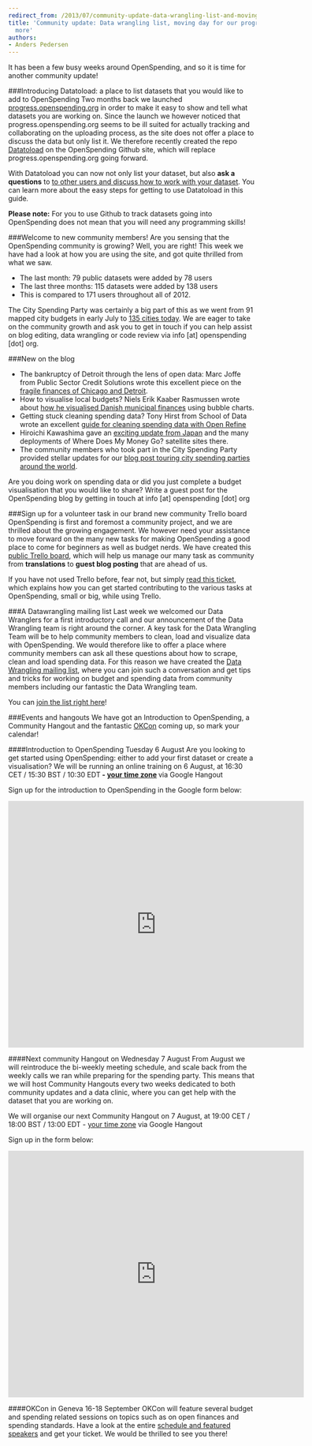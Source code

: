 ```yaml
---
redirect_from: /2013/07/community-update-data-wrangling-list-and-moving-day-for-the-progress-page/
title: 'Community update: Data wrangling list, moving day for our progress page and
  more'
authors:
- Anders Pedersen
---
```

It has been a few busy weeks around OpenSpending, and so it is time for another community update!

###Introducing Datatoload: a place to list datasets that you would like to add to OpenSpending
Two months back we launched <a href="http://progress.openspending.org">progress.openspending.org</a> in order to make it easy to show and tell what datasets you are working on. Since the launch we however noticed that progress.openspending.org seems to be ill suited for actually tracking and collaborating on the uploading process, as the site does not offer a place to discuss the data but only list it. We therefore recently created the repo <a href="https://github.com/openspending/datatoload">Datatoload</a> on the OpenSpending Github site, which will replace progress.openspending.org going forward.

With Datatoload you can now not only list your dataset, but also <strong>ask a questions</strong> to <a href="https://github.com/openspending/datatoload/issues/4#issuecomment-21298852">to other users and discuss how to work with your dataset</a>. You can learn more about the easy steps for getting to use Datatoload in this guide<em>.</em>

<strong>Please note:</strong> For you to use Github to track datasets going into OpenSpending does not mean that you will need any programming skills!

###Welcome to new community members!
Are you sensing that the OpenSpending community is growing? Well, you are right! This week we have had a look at how you are using the site, and got quite thrilled from what we saw.

- The last month: 79 public datasets were added by 78 users
- The last three months: 115 datasets were added by 138 users
- This is compared to 171 users throughout all of 2012.

The City Spending Party was certainly a big part of this as we went from 91 mapped city budgets in early July to <a href="http://apps.openspending.org/maps/">135 cities today</a>.
We are eager to take on the community growth and ask you to get in touch if you can help assist on blog editing, data wrangling or code review via info [at] openspending [dot] org.

###New on the blog
- The bankruptcy of Detroit through the lens of open data: Marc Joffe from Public Sector Credit Solutions wrote this excellent piece on the <a href="http://blog.openspending.org/2013/07/29/predicting-city-bankruptcies-with-open-data-the-case-of-detroit/">fragile finances of Chicago and Detroit</a>.
- How to visualise local budgets? Niels Erik Kaaber Rasmussen wrote about <a href="http://blog.openspending.org/2013/07/11/opening-up-municipal-spending-data/">how he visualised Danish municipal finances</a> using bubble charts.
- Getting stuck cleaning spending data? Tony Hirst from School of Data wrote an excellent <a href="http://schoolofdata.org/2013/07/26/using-openrefine-to-clean-multiple-documents-in-the-same-way/">guide for cleaning spending data with Open Refine</a>
- Hiroichi Kawashima gave an <a href="http://blog.openspending.org/2013/07/10/where-does-my-money-go-activities-have-become-infectious-in-japan/">exciting update from Japan</a> and the many deployments of Where Does My Money Go? satellite sites there.
- The community members who took part in the City Spending Party provided stellar updates for our <a href="http://blog.openspending.org/2013/07/26/city-spending-party-around-the-world/">blog post touring city spending parties around the world</a>.

Are you doing work on spending data or did you just complete a budget visualisation that you would like to share? Write a guest post for the OpenSpending blog by getting in touch at info [at] openspending [dot] org

###Sign up for a volunteer task in our brand new community Trello board
OpenSpending is first and foremost a community project, and we are thrilled about the growing engagement. We however need your assistance to move forward on the many new tasks for making OpenSpending a good place to come for beginners as well as budget nerds. We have created this <a href="https://trello.com/b/nLZBzdRS/activities">public Trello board</a>, which will help us manage our many task as community from <strong>translations</strong> to <strong>guest blog posting</strong> that are ahead of us.

If you have not used Trello before, fear not, but simply <a href="https://trello.com/c/xeGcPRCv/1-read-this-first-to-get-started">read this ticket</a>, which explains how you can get started contributing to the various tasks at OpenSpending, small or big, while using Trello.

###A Datawrangling mailing list
Last week we welcomed our Data Wranglers for a first introductory call and our announcement of the Data Wrangling team is right around the corner. A key task for the Data Wrangling Team will be to help community members to clean, load and visualize data with OpenSpending. We would therefore like to offer a place where community members can ask all these questions about how to scrape, clean and load spending data. For this reason we have created the <a href="http://lists.okfn.org/mailman/listinfo/os-datawrangling">Data Wrangling mailing list</a>, where you can join such a conversation and get tips and tricks for working on budget and spending data from community members including our fantastic the Data Wrangling team.

You can <a href="http://lists.okfn.org/mailman/listinfo/os-datawrangling">join the list right here</a>!

###Events and hangouts
We have got an Introduction to OpenSpending, a Community Hangout and the fantastic <a href="http://okcon.org">OKCon</a> coming up, so mark your calendar!

####Introduction to OpenSpending Tuesday 6 August
Are you looking to get started using OpenSpending: either to add your first dataset or create a visualisation? We will be running an online training on 6 August, at 16:30 CET / 15:30 BST / 10:30 EDT<strong> - <a href="http://www.timeanddate.com/worldclock/fixedtime.html?msg=OpenSpending+introduction&amp;iso=20130806T1030&amp;p1=263&amp;ah=1">your time zone</a> </strong>via Google Hangout

Sign up for the introduction to OpenSpending in the Google form below:
<iframe src="https://docs.google.com/forms/d/1GaXw9mQYdJ6xjkADw-eg4vH5Uq6mM7o0T9029Hn6akk/viewform?embedded=true" frameborder="0" marginwidth="0" marginheight="0" width="600" height="500"></iframe>

####Next community Hangout on Wednesday 7 August
From August we will reintroduce the bi-weekly meeting schedule, and scale back from the weekly calls we ran while preparing for the spending party. This means that we will host Community Hangouts every two weeks dedicated to both community updates and a data clinic, where you can get help with the dataset that you are working on.

We will organise our next Community Hangout on 7 August, at 19:00 CET / 18:00 BST / 13:00 EDT - <a href="http://www.timeanddate.com/worldclock/fixedtime.html?msg=OpenSpending+Community+Hangout&amp;iso=20130807T13&amp;p1=263&amp;ah=1">your time zone</a> via Google Hangout

Sign up in the form below:
<iframe src="https://docs.google.com/forms/d/1vi2LNysNsu346-X8H5oIp00OUjDFsiR_pYcQSWrQAiY/viewform?embedded=true" frameborder="0" marginwidth="0" marginheight="0" width="600" height="500"></iframe>

####OKCon in Geneva 16-18 September
OKCon will feature several budget and spending related sessions on topics such as on open finances and spending standards. Have a look at the entire <a href="http://okcon.org/schedule/">schedule and featured speakers</a> and get your ticket. We would be thrilled to see you there!

